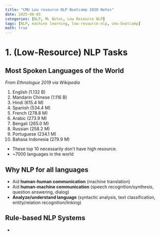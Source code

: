 ```yaml
---
title: "CMU Low resource NLP Bootcamp 2020 Notes"
date: 2025-06-05
categories: [NLP, ML Notes, Low Resource NLP]
tags: [NLP, machine learning, low-resource-nlp, cmu-bootcamp]
math: true
---
```


# 1. (Low-Resource) NLP Tasks

## Most Spoken Languages of the World

*From Ethnologue 2019 via Wikipedia*

1. English (1.132 B)
2. Mandarin Chinese (1.116 B)
3. Hindi (615.4 M)
4. Spanish (534.4 M)
5. French (278.8 M)
6. Arabic (273.9 M)
7. Bengali (265.0 M)
8. Russian (258.2 M)
9. Portuguese (234.1 M)
10. Bahasa Indonesia (279.9 M)

- These top 10 necessarily don't have high resource.
- ~7000 languages in the world

## Why NLP for all languages
- Aid **human-human communication** (machine translation)
- Aid **human-machine communication** (speech recognition/synthesis, question answering, dialog)
- **Analyze/understand language** (syntactic analysis, text classification, entity/relation recognition/linking)

## Rule-based NLP Systems
- 


